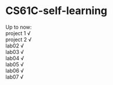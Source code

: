 # CS61C-self-learning

Up to now:  
project 1 √  
project 2 √  
lab02 √  
lab03 √  
lab04 √  
lab05 √  
lab06 √  
lab07 √  

